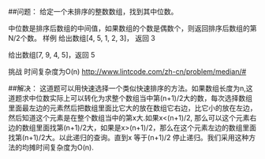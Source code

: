 ##问题：
给定一个未排序的整数数组，找到其中位数。

中位数是排序后数组的中间值，如果数组的个数是偶数个，则返回排序后数组的第N/2个数。
样例
给出数组[4, 5, 1, 2, 3]， 返回 3

给出数组[7, 9, 4, 5]，返回 5

挑战
时间复杂度为O(n)
http://www.lintcode.com/zh-cn/problem/median/#

##解决：
这道题可以用快速选择一个类似快速排序的方法。如果数组长度为n,这道题求中位数实际上可以转化为求整个数组当中第(n+1)/2大的数，每次选择数组里面最左边的元素然后把数组里面比它大的放在数组它右边，比它小的放在左边，然后知道这个元素是在整个数组当中的第x大.如果x<(n+1)/2, 那么可以这个元素右边的数组里面找第(n+1)/2大，如果是x>(n+1)/2，那么在这个元素左边的数组里面找第(n+1)/2大。以此递归的查询。直到x 等于(n+1)/2 停止递归。我们采用这种方法的均摊时间复杂度为O(n).
